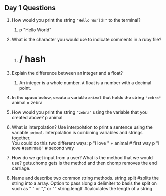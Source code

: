 ## Day 1 Questions

1. How would you print the string `"Hello World!"` to the terminal?
    1. p "Hello World"

1. What is the character you would use to indicate comments in a ruby file?
    1. # / hash
1. Explain the difference between an integer and a float?
    1. An integer is a whole number.  A float is a number with a decimal point.
1. In the space below, create a variable `animal` that holds the string `"zebra"`
    animal = zebra
1. How would you print the string `"zebra"` using the variable that you created above?
    p animal
1. What is interpolation? Use interpolation to print a sentence using the variable `animal`.
  Interpolation is combining variables and strings together.  
  You could do this two different ways:
  p "I love " + animal # first way
  p "I love #{animal}" # second way
1. How do we get input from a user? What is the method that we would use?
   gets.chomp
   gets is the method and then chomp removes the end carriage.
1. Name and describe two common string methods.
   string.split #splits the string into a array.  Option to pass along a delimiter to basis the split on such as " " or "," or "<tab>"
   string.length #calculates the length of a string
